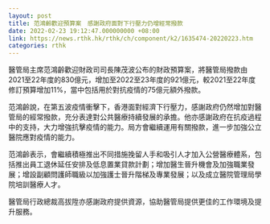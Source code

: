 ```yaml
---
layout: post
title: 范鴻齡歡迎預算案　感謝政府面對下行壓力仍增經常撥款
date: 2022-02-23 19:12:47.000000000 +08:00
link: https://news.rthk.hk/rthk/ch/component/k2/1635474-20220223.htm
categories: rthk
---
```


醫管局主席范鴻齡歡迎財政司司長陳茂波公布的財政預算案，將醫管局撥款由2021至22年度的830億元，增加至2022至23年度的921億元，較2021至22年度修訂預算增加11%，當中包括用於對抗疫情的75億元額外撥款。

范鴻齡說，在第五波疫情衝擊下，香港面對經濟下行壓力，感謝政府仍然增加對醫管局的經常撥款，充分表達對公共醫療持續發展的承擔。他亦感謝政府在抗疫過程中的支持，大力增強抗擊疫情的能力。局方會繼續運用有關撥款，進一步加強公立醫院應對疫情的能力。

范鴻齡表示，會繼續積極推出不同措施挽留人手和吸引人才加入公營醫療體系，包括推出員工退休延任安排及低息置業貸款計劃；增加醫生晉升機會及加強職業發展；增設副顧問護師職級以加強護士晉升階梯及專業發展；以及成立醫院管理局學院培訓醫療人才。

醫管局行政總裁高拔陞亦感謝政府提供資源，協助醫管局提供更佳的工作環境及提升服務。
